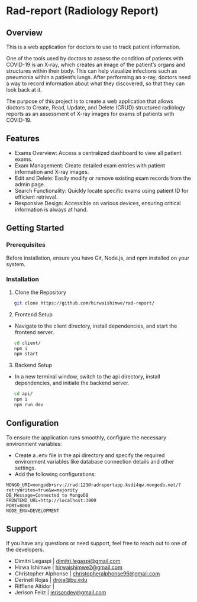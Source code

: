 # Rad-report (Radiology Report)

## Overview

This is a web application for doctors to use to track patient information.

One of the tools used by doctors to assess the condition of patients with COVID-19 is an X-ray, which creates an image of the patient’s organs and structures within their body. This can help visualize infections such as pneumonia within a patient’s lungs. After performing an x-ray, doctors need a way to record information about what they discovered, so that they can look back at it.

The purpose of this project is to create a web application that allows doctors to Create, Read, Update, and Delete (CRUD) structured radiology reports as an assessment of X-ray images for exams of patients with COVID-19.

## Features

- Exams Overview: Access a centralized dashboard to view all patient exams.
- Exam Management: Create detailed exam entries with patient information and X-ray images.
- Edit and Delete: Easily modify or remove existing exam records from the admin page.
- Search Functionality: Quickly locate specific exams using patient ID for efficient retrieval.
- Responsive Design: Accessible on various devices, ensuring critical information is always at hand.

## Getting Started

### Prerequisites

Before installation, ensure you have Git, Node.js, and npm installed on your system.

### Installation

1. Clone the Repository

```bash
   git clone https://github.com/hirwaishimwe/rad-report/
```

2. Frontend Setup

- Navigate to the client directory, install dependencies, and start the frontend server.

```bash
   cd client/
   npm i
   npm start
```

3. Backend Setup

- In a new terminal window, switch to the api directory, install dependencies, and initiate the backend server.

```bash
   cd api/
   npm i
   npm run dev
```

## Configuration

To ensure the application runs smoothly, configure the necessary environment variables:

- Create a .env file in the api directory and specify the required environment variables like database connection details and other settings.
- Add the following configurations:

```plaintext
MONGO_URI=mongodb+srv://rad:123@radreportapp.ksdi4qw.mongodb.net/?retryWrites=true&w=majority
DB_Message=Connected to MongoDB
FRONTEND_URL=http://localhost:3000
PORT=8000
NODE_ENV=DEVELOPMENT
```

## Support

If you have any questions or need support, feel free to reach out to one of the developers.

- Dimitri Legaspi | dimitri.legaspi@gmail.com
- Hirwa Ishimwe | hirwaishimwe2@gmail.com
- Christopher Alphonse | christopheralphonse96@gmail.com
- Derinell Rojas | droja@bu.edu
- Rifflene Altidor |
- Jerison Feliz | jerisondev@gmail.com
